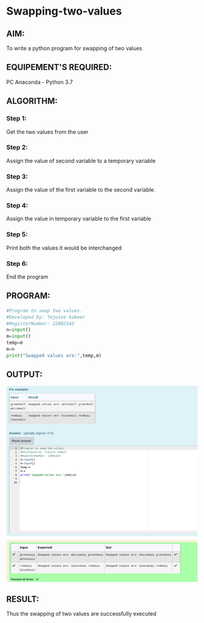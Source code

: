 # Swapping-two-values

## AIM:

To write a python program for swapping of two values

## EQUIPEMENT'S REQUIRED: 

PC Anaconda - Python 3.7

## ALGORITHM: 

### Step 1:

Get the two values from the user

### Step 2: 

Assign the value of second variable to a temporary variable 

### Step 3: 

Assign the value of the first variable to the second variable.

### Step 4:  

Assign the value in temporary variable to the first variable

### Step 5: 

Print both the values it would be interchanged

### Step 6: 

End the program

## PROGRAM:
```python
#Program to swap two values.
#Developed by: Tejusve kabeer
#RegisterNumber: 22002543
n=input()
m=input()
temp=m
m=n
print("Swapped values are:",temp,m)
```

## OUTPUT:
![](./swapping.png)

## RESULT:
Thus the swapping of two values are successfully executed



